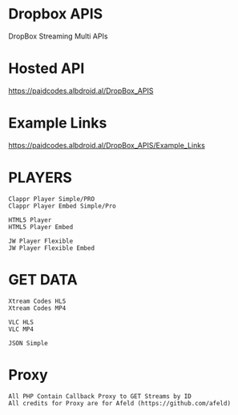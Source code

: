 # Dropbox APIS
DropBox Streaming Multi APIs

# Hosted API
https://paidcodes.albdroid.al/DropBox_APIS

# Example Links
https://paidcodes.albdroid.al/DropBox_APIS/Example_Links

# PLAYERS
    Clappr Player Simple/PRO
    Clappr Player Embed Simple/Pro

    HTML5 Player
    HTML5 Player Embed

    JW Player Flexible
    JW Player Flexible Embed

# GET DATA
    Xtream Codes HLS
    Xtream Codes MP4

    VLC HLS
    VLC MP4

    JSON Simple

# Proxy
    All PHP Contain Callback Proxy to GET Streams by ID
    All credits for Proxy are for Afeld (https://github.com/afeld)
